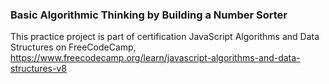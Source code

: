 ### Basic Algorithmic Thinking by Building a Number Sorter

This practice project is part of certification JavaScript Algorithms and Data Structures on FreeCodeCamp,
https://www.freecodecamp.org/learn/javascript-algorithms-and-data-structures-v8
